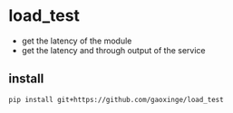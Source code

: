 # load_test

- get the latency of the module
- get the latency and through output of the service

## install

```
pip install git+https://github.com/gaoxinge/load_test
```